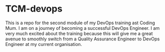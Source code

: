 # TCM-devops

This is a repo for the second module of my DevOps training ast Coding Mum. I am on a journey of becoming a successful DevOps Engineer. I am very much excited about the training because this will give me a great avenue to smoothly switch from a Quality Assurance Engineer to DevOps Engineer at my current organisation. 
